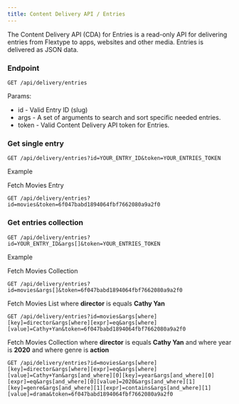 ```yaml
---
title: Content Delivery API / Entries
---
```


The Content Delivery API (CDA) for Entries is a read-only API for delivering entries from Flextype to apps, websites and other media. Entries is delivered as JSON data.


### Endpoint

```plaintext
GET /api/delivery/entries
```

Params:
- id - Valid Entry ID (slug)
- args - A set of arguments to search and sort specific needed entries.
- token - Valid Content Delivery API token for Entries.

### Get single entry

```plaintext
GET /api/delivery/entries?id=YOUR_ENTRY_ID&token=YOUR_ENTRIES_TOKEN
```

Example

Fetch Movies Entry

```plaintext
GET /api/delivery/entries?id=movies&token=6f047babd1894064fbf7662080a9a2f0
```

### Get entries collection

```plaintext
GET /api/delivery/entries?id=YOUR_ENTRY_ID&args[]&token=YOUR_ENTRIES_TOKEN
```

Example

Fetch Movies Collection

```plaintext
GET /api/delivery/entries?id=movies&args[]&token=6f047babd1894064fbf7662080a9a2f0
```

Fetch Movies List where **director** is equals **Cathy Yan**
```plaintext
GET /api/delivery/entries?id=movies&args[where][key]=director&args[where][expr]=eq&args[where][value]=Cathy+Yan&token=6f047babd1894064fbf7662080a9a2f0
```

Fetch Movies Collection where **director** is equals **Cathy Yan** and where year is **2020** and where genre is **action**

```plaintext
GET /api/delivery/entries?id=movies&args[where][key]=director&args[where][expr]=eq&args[where][value]=Cathy+Yan&args[and_where][0][key]=year&args[and_where][0][expr]=eq&args[and_where][0][value]=2020&args[and_where][1][key]=genre&args[and_where][1][expr]=contains&args[and_where][1][value]=drama&token=6f047babd1894064fbf7662080a9a2f0
```
